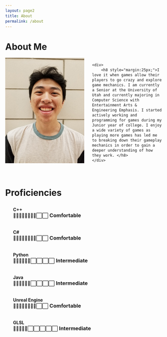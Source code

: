 ```yaml
---
layout: page2
title: About
permalink: /about
---
```


# About Me

<div style="overflow: hidden; padding-bottom:25px;">
    <img src="/assets/img/WilliamNguyen.jpg" style="float: left; max-width:50%; padding-right: 25px;">

    <div>
        <h8 style="margin:25px;">I love it when games allow their players to go crazy and explore game mechanics. I am currently a Senior at the University of Utah and currently majoring in Computer Science with Entertainment Arts & Engineering Emphasis. I started actively working and programming for games during my Junior year of college. I enjoy a wide variety of games as playing more games has led me to breaking down their gameplay mechanics in order to gain a deeper understanding of how they work. </h8>
    </div>
</div>

<div>
    <h1>Proficiencies</h1>
    <div style="margin: 15px; padding: 10px;">
        <h4 style="display: inline; padding-right:25px;">C++</h4>
        <div style="display: inherit">
            <p style="display: inline">🔳🔳🔳🔳🔳🔳🔳🔳⬜️⬜️</p>
            <h3 style="display: inline">Comfortable</h3>
        </div>
    </div>
    <div style="margin: 15px; padding: 10px;">
        <h4 style="display: inline; padding-right:25px;">C#</h4>
        <div style="display: inherit">
            <p style="display: inline">🔳🔳🔳🔳🔳🔳🔳🔳⬜️⬜️</p>
            <h3 style="display: inline">Comfortable</h3>
        </div>
    </div>
    <div style="margin: 15px; padding: 10px;">
        <h4 style="display: inline; padding-right:25px;">Python</h4>
        <div style="display: inherit">
            <p style="display: inline">🔳🔳🔳🔳🔳🔳⬜️⬜️⬜️⬜️</p>
            <h3 style="display: inline">Intermediate</h3>
        </div>
    </div>
    <div style="margin: 15px; padding: 10px;">
        <h4 style="display: inline; padding-right:25px;">Java</h4>
        <div style="display: inherit">
            <p style="display: inline">🔳🔳🔳🔳🔳🔳⬜️⬜️⬜️⬜️</p>
            <h3 style="display: inline">Intermediate</h3>
        </div>
    </div>
    <div style="margin: 15px; padding: 10px;">
        <h4 style="display: inline; padding-right:25px;">Unreal Engine</h4>
        <div style="display: inherit">
            <p style="display: inline">🔳🔳🔳🔳🔳🔳🔳🔳⬜️⬜️</p>
            <h3 style="display: inline">Comfortable</h3>
        </div>
    </div>
    <div style="margin: 15px; padding: 10px;">
        <h4 style="display: inline; padding-right:25px;">GLSL</h4>
        <div style="display: inherit">
            <p style="display: inline">🔳🔳🔳🔳🔳⬜️⬜️⬜️⬜️⬜️</p>
            <h3 style="display: inline">Intermediate</h3>
        </div>
    </div>
</div>